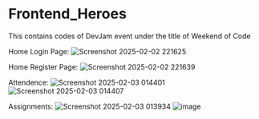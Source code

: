# Frontend_Heroes
This contains codes of DevJam event under the title of Weekend of Code

Home Login Page:
![Screenshot 2025-02-02 221625](https://github.com/user-attachments/assets/feacfcea-f487-49fa-a30d-c28188f5c9cb)

Home Register Page:
![Screenshot 2025-02-02 221639](https://github.com/user-attachments/assets/81bbcca6-7dc6-4f56-a5d3-cfef4203e5e5)

Attendence:
![Screenshot 2025-02-03 014401](https://github.com/user-attachments/assets/3ad65254-b989-4d7d-b6fe-af47777c9efd)
![Screenshot 2025-02-03 014407](https://github.com/user-attachments/assets/1c5b425c-ed11-4e0b-9539-a3084d42cc60)


Assignments:
![Screenshot 2025-02-03 013934](https://github.com/user-attachments/assets/c81b53c1-059b-4c11-b3da-fa91d0f69ad0)
![image](https://github.com/user-attachments/assets/28e60154-3501-45f9-9a86-326335f3092c)

